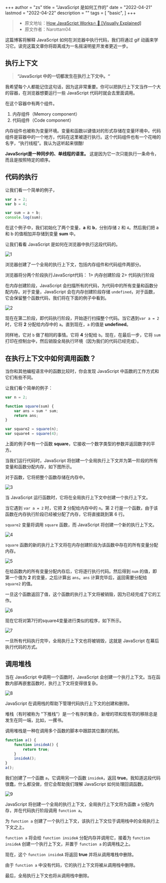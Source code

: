 +++
author = "zs"
title = "JavaScript 是如何工作的"
date = "2022-04-21"
lastmod = "2022-04-22"
description = ""
tags = [
    "basic",
]
+++

>* 原文地址：[How JavaScript Works🔥 🤖 [Visually Explained]](https://dev.to/narottam04/how-javascript-works-visually-explained-269j)
> * 原文作者：Narottam04

这篇博客将解释 JavaScript 如何在浏览器中执行代码，我们将通过 gif 动画来学习它。读完这篇文章你将距离成为一名摇滚明星开发者更近一步。

## 执行上下文

>**“JavaScript 中的一切都发生在执行上下文中。“**

我希望每个人都能记住这句话，因为这非常重要。你可以把执行上下文当作一个大的容器，在浏览器想要运行一些 JavaScript 代码时就会去里面调用。

在这个容器中有两个组件。
1. 内存组件（Memory component） 
2. 代码组件（Code component）

内存组件也被称为变量环境。变量和函数以键值对的形式存储在变量环境中。代码组件是容器中的一个地方，代码在这里被逐行执行。这个代码组件也有一个花哨的名字，“执行线程”。我认为这听起来很酷!

**JavaScript是一种同步的、单线程的语言。** 这是因为它一次只能执行一条命令，而且是按照特定的顺序。

## 代码的执行

让我们看一个简单的例子，

```js
var a = 2;
var b = 4;

var sum = a + b;
console.log(sum);
```

在这个例子中，我们初始化了两个变量，**a** 和 **b**，分别存储 `2` 和 `4`。然后我们把 a 和 b 的值相加并存储到变量 **sum** 中。

让我们看看 JavaScript 是如何在浏览器中执行这段代码的。

![1](https://bright-galaxy.oss-cn-hangzhou.aliyuncs.com/images/img/jq3ufd0eru2ceax067m9.gif)

浏览器创建了一个全局的执行上下文，包括内存组件和代码组件两部分。

浏览器将分两个阶段执行JavaScript代码：
1> 内存创建阶段
2> 代码执行阶段

在内存创建阶段，JavaScript 会扫描所有的代码，为代码中的所有变量和函数分配内存。对于变量，JavaScript 会在内存创建阶段存储 `undefined`，对于函数，它会保留整个函数代码，我们将在下面的例子中看到。

![2](https://bright-galaxy.oss-cn-hangzhou.aliyuncs.com/images/4ty49vslo873hpehxdrw.gif)

现在在第二阶段，即代码执行阶段，开始逐行扫描整个代码。当它遇到`var a = 2`时，它将 **2** 分配给内存中的 `a`。直到现在，`a` 的值是 **undefined**。

同样地，它对 `b` 做了相同的事情。它将 **4** 分配给 `b`。现在，在最后一步，它将 `sum` 打印在控制台中，然后销毁全局执行环境（因为我们的代码已经完成）。

## 在执行上下文中如何调用函数？

当你和其他编程语言中的函数比较时，你会发现 JavaScript 中函数的工作方式和它们有些不同。

让我们看个简单的例子：

```js
var n = 2;

function square(sum) {
    var ans = sum * sum;
    return ans;
}

var square2 = square(n);
var square4 = square(4);
```

上面的例子中有一个函数 **square**，它接收一个数字类型的参数并返回数字的平方。

当我们运行代码时，JavaScript 将创建一个全局执行上下文并为第一阶段的所有变量和函数分配内存，如下图所示。

对于函数，它将把整个函数存储在内存中。

![3](https://bright-galaxy.oss-cn-hangzhou.aliyuncs.com/images/68nk5l6806bax94k0tky.gif)

当 JavaScript 运行函数时，它将在全局执行上下文中创建一个执行上下文。

当它遇到 `var a = 2` 时，它把 **2** 分配给内存中的 `n`。第 2 行是一个函数，由于该函数在内存执行阶段已经被分配了内存，它将直接跳到第 6 行。

`square2` 变量将调用 `square` 函数，而 JavaScript 将创建一个新的执行上下文。

![4](https://bright-galaxy.oss-cn-hangzhou.aliyuncs.com/images/zvfyis150o3i7bn1x6hy.gif)

`square` 函数的新的执行上下文将在内存创建阶段为该函数中存在的所有变量分配内存。

![5](https://bright-galaxy.oss-cn-hangzhou.aliyuncs.com/images/e67rsojvcqmowwj3w75b.gif)

在给函数内的所有变量分配内存后，它将逐行执行代码。然后得到 `num` 的值，即第一个值为 **2** 的变量，之后计算出 `ans`。`ans` 计算完毕后，返回需要分配给 `square2` 的值。

一旦这个函数返回了值，这个函数的执行上下文将被销毁，因为已经完成了它的工作。

![6](https://bright-galaxy.oss-cn-hangzhou.aliyuncs.com/images/b2zu35q2as6uy57qve9q.gif)

现在它将对第7行的square4变量进行类似的程序，如下所示。

![7](https://bright-galaxy.oss-cn-hangzhou.aliyuncs.com/images/q7wlgf8uj91cpglpvh0z.gif)

一旦所有代码执行完毕，全局执行上下文也将被销毁，这就是 JavaScript 在幕后执行代码的方式。

## 调用堆栈

当在 JavaScript 中调用一个函数时，JavaScript 会创建一个执行上下文。当在函数内部再嵌套函数时，执行上下文将变得很复杂。

![8](https://bright-galaxy.oss-cn-hangzhou.aliyuncs.com/images/idywyfc19t2vsf1nyww1.png)

JavaScript 在调用栈的帮助下管理代码执行上下文的创建和删除。

堆栈（有时被称为 "下推栈"）是一个有序的集合，新增的项和现有项的移除总是发生在同一端，比如，一摞书。

调用堆栈是一种在调用多个函数的脚本中跟踪其位置的机制。

```js
function a() {
    function insideA() {
        return true;
    }
    insideA();
}
a();
```

我们创建了一个函数 `a`，它调用另一个函数 `insideA`，返回 **true**。我知道这段代码很蠢，什么都没做，但它会帮助我们理解 JavaScript 如何处理回调函数。

![9](https://bright-galaxy.oss-cn-hangzhou.aliyuncs.com/images/03bry7soja8z3ad143ry.gif)

JavaScript 将创建一个全局的执行上下文，全局执行上下文将为函数 `a` 分配内存，并在代码执行阶段调用 `function a`。

为 `function a` 创建了一个执行上下文，该执行上下文位于调用栈中的全局执行上下文之上。

`function a` 将会给 `function insideA` 分配内存并调用它，接着为 `function insideA` 创建一个执行上下文，并置于 `function a` 的调用栈之上。

现在，这个 `function insideA` 将返回 **true** 并将从调用堆栈中删除。

由于 `function a` 中没有代码，它的执行上下文将被从调用栈中删除。

最后，全局执行上下文也将从调用栈中删除。